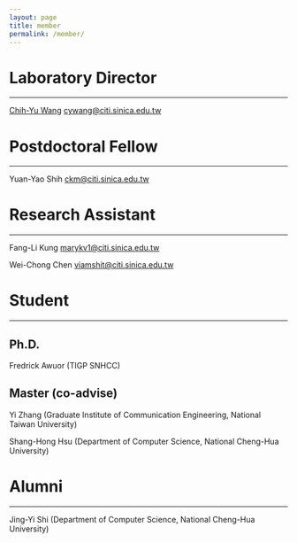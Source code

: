 ```yaml
---
layout: page
title: member
permalink: /member/
---
```


# Laboratory Director

----------------

[Chih-Yu Wang](http://tom.ky) <cywang@citi.sinica.edu.tw>

# Postdoctoral Fellow

-----------------

Yuan-Yao Shih <ckm@citi.sinica.edu.tw>

# Research Assistant

----------------

Fang-Li Kung <marykv1@citi.sinica.edu.tw>

Wei-Chong Chen <viamshit@citi.sinica.edu.tw>

# Student

----------------

## Ph.D.

Fredrick Awuor (TIGP SNHCC)

## Master (co-advise)

Yi Zhang (Graduate Institute of Communication Engineering, National Taiwan University)

Shang-Hong Hsu (Department of Computer Science, National Cheng-Hua University)

# Alumni

----------------

Jing-Yi Shi (Department of Computer Science, National Cheng-Hua University)
